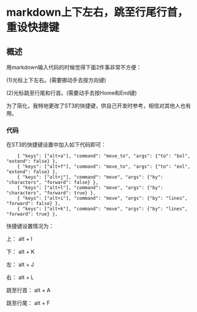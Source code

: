 # markdown上下左右，跳至行尾行首，重设快捷键 #

## 概述 ##

用markdown输入代码的时候觉得下面2件事非常不方便：

(1)光标上下左右。(需要挪动手去按方向键)

(2)光标跳至行尾和行首。(需要动手去按Home和End键)

为了简化，我特地更改了ST3的快捷键，供自己开发时参考，相信对其他人也有用。

### 代码 ###

在ST3的快捷键设置中加入如下代码即可：

```
    { "keys": ["alt+a"], "command": "move_to", "args": {"to": "bol", "extend": false} },
    { "keys": ["alt+f"], "command": "move_to", "args": {"to": "eol", "extend": false} },
    { "keys": ["alt+j"], "command": "move", "args": {"by": "characters", "forward": false} },
    { "keys": ["alt+l"], "command": "move", "args": {"by": "characters", "forward": true} },
    { "keys": ["alt+i"], "command": "move", "args": {"by": "lines", "forward": false} },
    { "keys": ["alt+k"], "command": "move", "args": {"by": "lines", "forward": true} },
```

快捷键设置情况为：

上： alt + I

下： alt + K

左： alt + J

右： alt + L

跳至行首： alt + A

跳至行尾： alt + F


